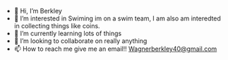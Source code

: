 - 👋 Hi, I’m Berkley
- 👀 I’m interested in Swiming im on a swim team, I am also am interedted in collecting things like coins.
- 🌱 I’m currently learning lots of things
- 💞️ I’m looking to collaborate on really anything
- 📫 How to reach me give me an email!! Wagnerberkley40@gmail.com
